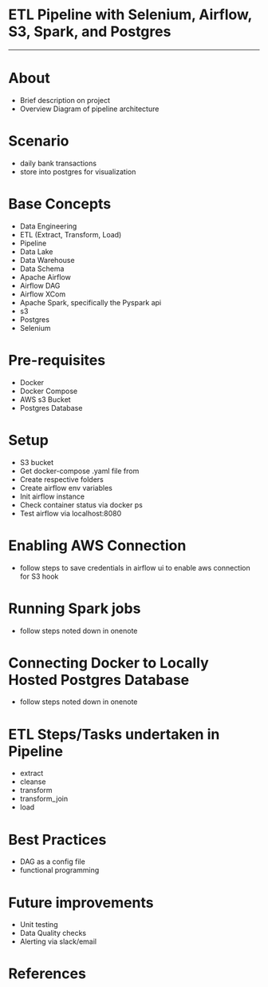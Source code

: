 # ETL Pipeline with Selenium, Airflow, S3, Spark, and Postgres

---------

# About

- Brief description on project
- Overview Diagram of pipeline architecture


# Scenario
- daily bank transactions
- store into postgres for visualization

# Base Concepts
- Data Engineering
- ETL (Extract, Transform, Load)
- Pipeline
- Data Lake
- Data Warehouse
- Data Schema
- Apache Airflow
- Airflow DAG
- Airflow XCom
- Apache Spark, specifically the Pyspark api
- s3
- Postgres
- Selenium

# Pre-requisites
- Docker
- Docker Compose
- AWS s3 Bucket
- Postgres Database

# Setup
- S3 bucket
- Get docker-compose .yaml file from <link found in onenote>
- Create respective folders
- Create airflow env variables
- Init airflow instance
- Check container status via docker ps
- Test airflow via localhost:8080

# Enabling AWS Connection
- follow steps to save credentials in airflow ui to enable aws connection for S3 hook

# Running Spark jobs
- follow steps noted down in onenote

# Connecting Docker to Locally Hosted Postgres Database
- follow steps noted down in onenote

# ETL Steps/Tasks undertaken in Pipeline
- extract
- cleanse
- transform
- transform_join
- load

# Best Practices
- DAG as a config file
- functional programming

# Future improvements
- Unit testing
- Data Quality checks
- Alerting via slack/email

# References
